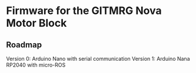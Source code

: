 # Firmware for the GITMRG Nova Motor Block

## Roadmap

Version 0: Arduino Nano with serial communication
Version 1: Arduino Nana RP2040 with micro-ROS

